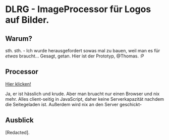 # DLRG - ImageProcessor für Logos auf Bilder.
## Warum?
sth. sth. - Ich wurde herausgefordert sowas mal zu bauen, weil man es für *etwas* braucht... Gesagt, getan. Hier ist der Prototyp, @Thomas. :P

## Processor
[Hier klicken!](index.html)

Ja, er ist hässlich und krude. Aber man bruacht nur einen Browser und nix mehr. Alles client-seitig in JavaScript, daher keine Serverkapazität nachdem die Seitegeladen ist. Außerdem wird nix an den Server geschickt-

## Ausblick
[Redacted].
